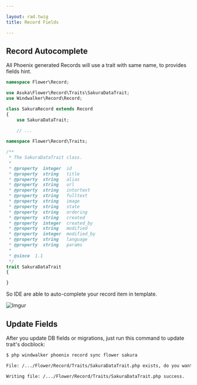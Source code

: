 ```yaml
---

layout: rad.twig
title: Record Fields

---
```


## Record Autocomplete

All Phoenix generated Records will use a trait with same name, to provides fields hint.

```php
namespace Flower\Record;

use Asuka\Flower\Record\Traits\SakuraDataTrait;
use Windwalker\Record\Record;

class SakuraRecord extends Record
{
	use SakuraDataTrait;
	
	// ...
```

```php
namespace Flower\Record\Traits;

/**
 * The SakuraDataTrait class.
 *
 * @property  integer  id
 * @property  string   title
 * @property  string   alias
 * @property  string   url
 * @property  string   intortext
 * @property  string   fulltext
 * @property  string   image
 * @property  string   state
 * @property  string   ordering
 * @property  string   created
 * @property  integer  created_by
 * @property  string   modified
 * @property  integer  modified_by
 * @property  string   language
 * @property  string   params
 *
 * @since  1.1
 */
trait SakuraDataTrait
{

}
```

So IDE are able to auto-complete your record item in template.

![Imgur](https://i.imgur.com/7UKtaey.jpg)

## Update Fields

After you update DB fields or migrations, just run this command to update trait's docblock:

```bash
$ php windwalker phoenix record sync flower sakura

File: /.../Flower/Record/Traits/SakuraDataTrait.php exists, do you want to override it? [N/y]: y

Writing file: /.../Flower/Record/Traits/SakuraDataTrait.php success.
```
